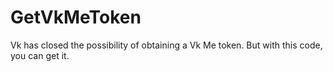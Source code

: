 # GetVkMeToken
Vk has closed the possibility of obtaining a Vk Me token. But with this code, you can get it.
